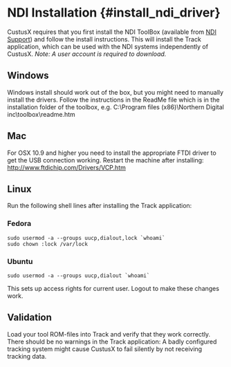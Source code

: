 NDI Installation {#install_ndi_driver}
===================

CustusX requires that you first install the NDI ToolBox 
(available from [NDI Support](https://support.ndigital.com/downloads.php?filetypebrowse=software)) 
and follow the install instructions. This will install the Track application, which can be used with 
the NDI systems independently of CustusX. *Note: A user account is required to download.*

Windows
-----------------------------------------------------------
Windows install should work out of the box, but you might need to manually install the drivers.
Follow the instructions in the ReadMe file which is in the installation folder of the toolbox,
e.g. C:\\Program files (x86)\\Northern Digital inc\\toolbox\\readme.htm


Mac
-----------------------------------------------------------
For OSX 10.9 and higher you need to install the appropriate FTDI driver to get the USB connection working.
Restart the machine after installing: <http://www.ftdichip.com/Drivers/VCP.htm>


Linux
-----------------------------------------------------------
Run the following shell lines after installing the Track application:

### Fedora

	sudo usermod -a --groups uucp,dialout,lock `whoami`
	sudo chown :lock /var/lock

### Ubuntu

	sudo usermod -a --groups uucp,dialout `whoami`

This sets up access rights for current user. Logout to make these changes work.


Validation
-----------------------------------------------------------
Load your tool ROM-files into Track and verify that they work correctly. There should be no warnings in the Track application: A badly configured tracking system might cause CustusX to fail silently by not receiving tracking data.


